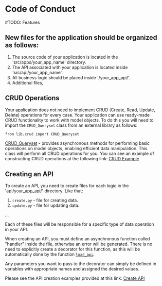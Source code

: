 # Code of Conduct

#TODO: Features

## New files for the application should be organized as follows:

1. The source code of your application is located in the 'src/apps/your_app_name' directory.
2. The API associated with your application is located inside 'src/api/your_app_name'.
3. All business logic should be placed inside '/your_app_api/'.
4. Additional files, 

## CRUD Operations
Your application does not need to implement CRUD (Create, Read, Update, Delete) operations for every case. Your application can use ready-made CRUD functionality to work with model objects. To do this you will need to import the `CRUD_Queryset` class from an external library as follows:

```bash
from lib.crud import CRUD_Queryset
```

[CRUD_Queryset](https://git.unicon.uz/j.rabbimov/django-ninja-template/-/blob/master/lib/crud.py) - provides asynchronous methods for performing basic operations on model objects, enabling efficient data manipulation. This class will perform all CRUD operations for you. You can see an example of constructing CRUD operations at the following link: [CRUD Example](https://git.unicon.uz/j.rabbimov/django-ninja-template/-/blob/docs/docs/CREATING_CRUD.md)


## Creating an API

To create an API, you need to create files for each logic in the 'api/your_app_api/' directory. Like that:

1. `create.py` - file for creating data.
2. `update.py` - file for updating data.

...

Each of these files will be responsible for a specific type of data operation in your API.

When creating an API, you must define an asynchronous function called "handler" inside the file, otherwise an error will be generated. There is no need to explicitly create a decorator for this function, as this will be automatically done by the function [`load_api`](https://git.unicon.uz/j.rabbimov/django-ninja-template/-/blob/master/lib/controller.py).

Any parameters you want to pass to the decorator can simply be defined in variables with appropriate names and assigned the desired values.

Please see the API creation examples provided at this link: [Create API](https://git.unicon.uz/j.rabbimov/django-ninja-template/-/blob/docs/docs/CREATING_API.md)




